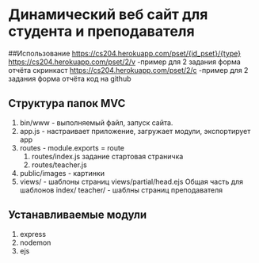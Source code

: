# Динамический веб сайт для студента и преподавателя
##Использование
https://cs204.herokuapp.com/pset/{id_pset}/{type}
https://cs204.herokuapp.com/pset/2/v -пример для 2 задания форма отчёта скринкаст
https://cs204.herokuapp.com/pset/2/c -пример для 2 задания форма отчёта код на github 


## Структура папок MVC
1. bin/www - выполняемый файл, запуск сайта.
2. app.js - настраивает приложение, загружает модули, экспортирует app
3. routes - module.exports = route  
	1. routes/index.js задание стартовая страничка 
	2. routes/teacher.js
4. public/images - картинки
5. views/ - шаблоны страниц
	views/partial/head.ejs Общая часть для шаблонов
	index/
	teacher/ - шаблны страниц преподавателя

## Устанавливаемые модули
1. express
2. nodemon
6. ejs








